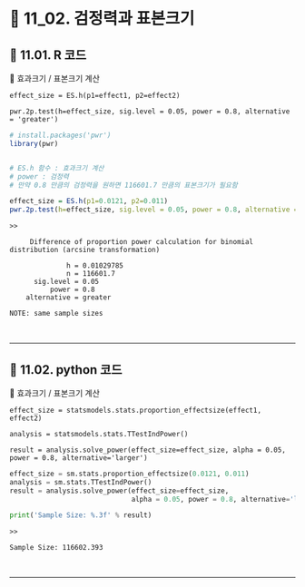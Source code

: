 # 🎰 11_02. 검정력과 표본크기  

## 🎰 11.01. R 코드  

🎲 효과크기 / 표본크기 계산  

`effect_size = ES.h(p1=effect1, p2=effect2)`  

`pwr.2p.test(h=effect_size, sig.level = 0.05, power = 0.8, alternative = 'greater')`  


```r
# install.packages('pwr')
library(pwr)


# ES.h 함수 : 효과크기 계산
# power : 검정력
# 만약 0.8 만큼의 검정력을 원하면 116601.7 만큼의 표본크기가 필요함

effect_size = ES.h(p1=0.0121, p2=0.011)
pwr.2p.test(h=effect_size, sig.level = 0.05, power = 0.8, alternative = 'greater')  
```  

```
>>

     Difference of proportion power calculation for binomial distribution (arcsine transformation) 

              h = 0.01029785
              n = 116601.7
      sig.level = 0.05
          power = 0.8
    alternative = greater

NOTE: same sample sizes
```  

<br>  

***  

## 🎰 11.02. python 코드  

🎲 효과크기 / 표본크기 계산  

`effect_size = statsmodels.stats.proportion_effectsize(effect1, effect2)`  

`analysis = statsmodels.stats.TTestIndPower()`  

`result = analysis.solve_power(effect_size=effect_size, alpha = 0.05, power = 0.8, alternative='larger')`  


```py  
effect_size = sm.stats.proportion_effectsize(0.0121, 0.011)
analysis = sm.stats.TTestIndPower()
result = analysis.solve_power(effect_size=effect_size,
                              alpha = 0.05, power = 0.8, alternative='larger')

print('Sample Size: %.3f' % result)
```  
```
>>

Sample Size: 116602.393
```  

<br>  

***  




